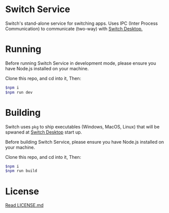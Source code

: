 # Switch Service
Switch's stand-alone service for switching apps. Uses IPC (Inter Process Communication) to communicate (two-way) with [Switch Desktop.](http://ahkohd.github.com/switch-desktop)

# Running
Before running Switch Service in development mode, please ensure you have Node.js installed on your machine.

Clone this repo, and cd into it, Then:
```bash
$npm i
$npm run dev
```

# Building
Switch uses `pkg` to ship executables (Windows, MacOS, Linux) that will be spwaned at [Switch Desktop](http://ahkohd.github.com/switch-desktop) start up.

Before building Switch Service, please ensure you have Node.js installed on your machine.

Clone this repo, and cd into it, Then:
```bash
$npm i
$npm run build
```

# License
[Read  LICENSE.md](./LICENSE.md)

